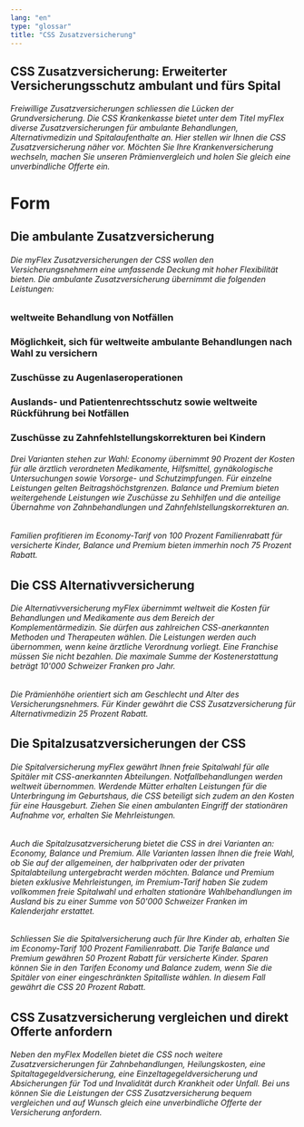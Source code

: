 ```yaml
---
lang: "en"
type: "glossar"
title: "CSS Zusatzversicherung"
---
```


## CSS Zusatzversicherung: Erweiterter Versicherungsschutz ambulant und fürs Spital

###### Freiwillige Zusatzversicherungen schliessen die Lücken der Grundversicherung. Die CSS Krankenkasse bietet unter dem Titel myFlex diverse Zusatzversicherungen für ambulante Behandlungen, Alternativmedizin und Spitalaufenthalte an. Hier stellen wir Ihnen die CSS Zusatzversicherung näher vor. Möchten Sie Ihre Krankenversicherung wechseln, machen Sie unseren Prämienvergleich und holen Sie gleich eine unverbindliche Offerte ein.

# Form

## Die ambulante Zusatzversicherung

###### Die myFlex Zusatzversicherungen der CSS wollen den Versicherungsnehmern eine umfassende Deckung mit hoher Flexibilität bieten. Die ambulante Zusatzversicherung übernimmt die folgenden Leistungen:

### weltweite Behandlung von Notfällen

### Möglichkeit, sich für weltweite ambulante Behandlungen nach Wahl zu versichern

### Zuschüsse zu Augenlaseroperationen

### Auslands- und Patientenrechtsschutz sowie weltweite Rückführung bei Notfällen

### Zuschüsse zu Zahnfehlstellungskorrekturen bei Kindern

###### Drei Varianten stehen zur Wahl: Economy übernimmt 90 Prozent der Kosten für alle ärztlich verordneten Medikamente, Hilfsmittel, gynäkologische Untersuchungen sowie Vorsorge- und Schutzimpfungen. Für einzelne Leistungen gelten Beitragshöchstgrenzen. Balance und Premium bieten weitergehende Leistungen wie Zuschüsse zu Sehhilfen und die anteilige Übernahme von Zahnbehandlungen und Zahnfehlstellungskorrekturen an.

###### Familien profitieren im Economy-Tarif von 100 Prozent Familienrabatt für versicherte Kinder, Balance und Premium bieten immerhin noch 75 Prozent Rabatt.

## Die CSS Alternativversicherung

###### Die Alternativversicherung myFlex übernimmt weltweit die Kosten für Behandlungen und Medikamente aus dem Bereich der Komplementärmedizin. Sie dürfen aus zahlreichen CSS-anerkannten Methoden und Therapeuten wählen. Die Leistungen werden auch übernommen, wenn keine ärztliche Verordnung vorliegt. Eine Franchise müssen Sie nicht bezahlen. Die maximale Summe der Kostenerstattung beträgt 10'000 Schweizer Franken pro Jahr.

###### Die Prämienhöhe orientiert sich am Geschlecht und Alter des Versicherungsnehmers. Für Kinder gewährt die CSS Zusatzversicherung für Alternativmedizin 25 Prozent Rabatt.

## Die Spitalzusatzversicherungen der CSS

###### Die Spitalversicherung myFlex gewährt Ihnen freie Spitalwahl für alle Spitäler mit CSS-anerkannten Abteilungen. Notfallbehandlungen werden weltweit übernommen. Werdende Mütter erhalten Leistungen für die Unterbringung im Geburtshaus, die CSS beteiligt sich zudem an den Kosten für eine Hausgeburt. Ziehen Sie einen ambulanten Eingriff der stationären Aufnahme vor, erhalten Sie Mehrleistungen.

###### Auch die Spitalzusatzversicherung bietet die CSS in drei Varianten an: Economy, Balance und Premium. Alle Varianten lassen Ihnen die freie Wahl, ob Sie auf der allgemeinen, der halbprivaten oder der privaten Spitalabteilung untergebracht werden möchten. Balance und Premium bieten exklusive Mehrleistungen, im Premium-Tarif haben Sie zudem vollkommen freie Spitalwahl und erhalten stationäre Wahlbehandlungen im Ausland bis zu einer Summe von 50'000 Schweizer Franken im Kalenderjahr erstattet.

###### Schliessen Sie die Spitalversicherung auch für Ihre Kinder ab, erhalten Sie im Economy-Tarif 100 Prozent Familienrabatt. Die Tarife Balance und Premium gewähren 50 Prozent Rabatt für versicherte Kinder. Sparen können Sie in den Tarifen Economy und Balance zudem, wenn Sie die Spitäler von einer eingeschränkten Spitalliste wählen. In diesem Fall gewährt die CSS 20 Prozent Rabatt.

## CSS Zusatzversicherung vergleichen und direkt Offerte anfordern

###### Neben den myFlex Modellen bietet die CSS noch weitere Zusatzversicherungen für Zahnbehandlungen, Heilungskosten, eine Spitaltagegeldversicherung, eine Einzeltagegeldversicherung und Absicherungen für Tod und Invalidität durch Krankheit oder Unfall. Bei uns können Sie die Leistungen der CSS Zusatzversicherung bequem vergleichen und auf Wunsch gleich eine unverbindliche Offerte der Versicherung anfordern.
